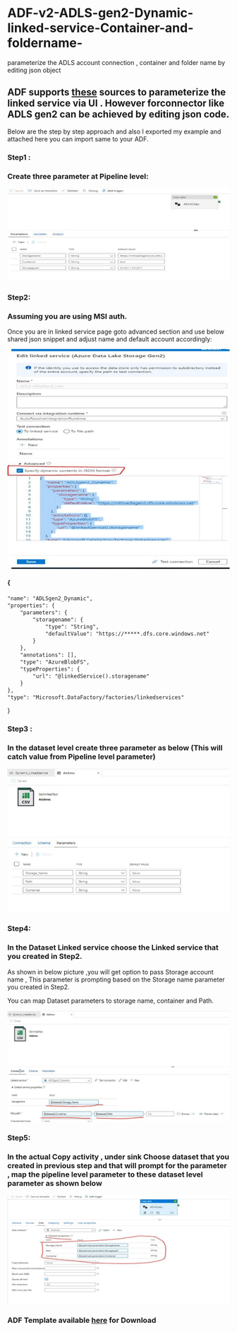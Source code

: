 # ADF-v2-ADLS-gen2-Dynamic-linked-service-Container-and-foldername-
parameterize the ADLS account connection , container and folder name by editing json object

## ADF supports [these](https://docs.microsoft.com/en-us/azure/data-factory/parameterize-linked-services#supported-data-stores) sources to parameterize the linked service via UI . However forconnector like ADLS gen2 can be achieved by editing json code.
Below are the step by step approach and also I exported my example and attached here you can import same to your ADF.


### Step1 :

### Create three parameter at Pipeline level:
![Pipelineparameter](https://github.com/nikris87/ADF-v2-ADLS-gen2-Dynamic-linked-service-Container-and-foldername-/blob/main/Pipelineparameter_Step1.jpg) 

### Step2:
### Assuming you are using MSI auth.

Once you are in linked service page goto advanced section and use below shared json snippet and adjust name and default account accordingly:
 
![Editor](https://github.com/nikris87/ADF-v2-ADLS-gen2-Dynamic-linked-service-Container-and-foldername-/blob/main/linkedserviceadvanceeditor_Step2.jpg)

#### {
    "name": "ADLSgen2_Dynamic",
    "properties": {
        "parameters": {
            "storagename": {
                "type": "String",
                "defaultValue": "https://*****.dfs.core.windows.net"
            }
        },
        "annotations": [],
        "type": "AzureBlobFS",
        "typeProperties": {
            "url": "@linkedService().storagename"
        }
    },
    "type": "Microsoft.DataFactory/factories/linkedservices"
}



### Step3 :
### In the dataset level create three parameter as below (This will catch value from Pipeline level parameter)

![Datasetparameter](https://github.com/nikris87/ADF-v2-ADLS-gen2-Dynamic-linked-service-Container-and-foldername-/blob/main/Datasetparameter_Step3.jpg) 

### Step4:

### In the Dataset Linked service choose the Linked service that you created in Step2.

 As shown in below picture ,you will get option to pass Storage account name , This parameter is prompting based on the Storage name parameter you created in Step2.

 You can map Dataset parameters to storage name, container and Path.

 ![LS](https://github.com/nikris87/ADF-v2-ADLS-gen2-Dynamic-linked-service-Container-and-foldername-/blob/main/Datasetproperty_Step4.jpg)


### Step5:
### In the actual Copy activity , under sink Choose dataset that you created in previous step and that will prompt for the parameter , map the pipeline level parameter to these dataset level parameter as shown below

![Step5](https://github.com/nikris87/ADF-v2-ADLS-gen2-Dynamic-linked-service-Container-and-foldername-/blob/main/Copyactivity_Step5.jpg)
 
 
 ### ADF Template available [here](https://github.com/nikris87/ADF-v2-ADLS-gen2-Dynamic-linked-service-Container-and-foldername-/blob/main/Dynamic_LinkedService.zip) for Download
